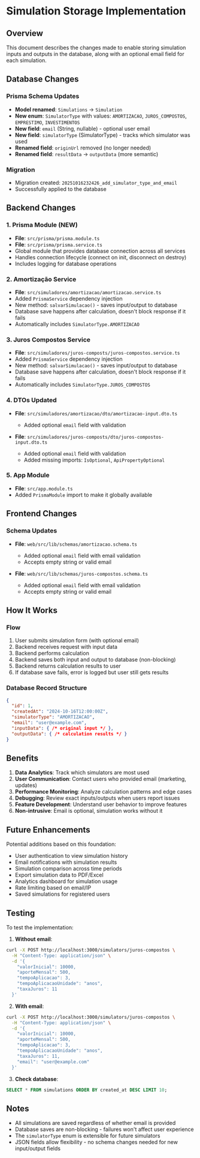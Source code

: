 # Simulation Storage Implementation

## Overview
This document describes the changes made to enable storing simulation inputs and outputs in the database, along with an optional email field for each simulation.

## Database Changes

### Prisma Schema Updates
- **Model renamed**: `Simulations` → `Simulation`
- **New enum**: `SimulatorType` with values: `AMORTIZACAO`, `JUROS_COMPOSTOS`, `EMPRESTIMO`, `INVESTIMENTOS`
- **New field**: `email` (String, nullable) - optional user email
- **New field**: `simulatorType` (SimulatorType) - tracks which simulator was used
- **Renamed field**: `originUrl` removed (no longer needed)
- **Renamed field**: `resultData` → `outputData` (more semantic)

### Migration
- Migration created: `20251016232426_add_simulator_type_and_email`
- Successfully applied to the database

## Backend Changes

### 1. Prisma Module (NEW)
- **File**: `src/prisma/prisma.module.ts`
- **File**: `src/prisma/prisma.service.ts`
- Global module that provides database connection across all services
- Handles connection lifecycle (connect on init, disconnect on destroy)
- Includes logging for database operations

### 2. Amortização Service
- **File**: `src/simuladores/amortizacao/amortizacao.service.ts`
- Added `PrismaService` dependency injection
- New method: `salvarSimulacao()` - saves input/output to database
- Database save happens after calculation, doesn't block response if it fails
- Automatically includes `SimulatorType.AMORTIZACAO`

### 3. Juros Compostos Service
- **File**: `src/simuladores/juros-composts/juros-compostos.service.ts`
- Added `PrismaService` dependency injection
- New method: `salvarSimulacao()` - saves input/output to database
- Database save happens after calculation, doesn't block response if it fails
- Automatically includes `SimulatorType.JUROS_COMPOSTOS`

### 4. DTOs Updated
- **File**: `src/simuladores/amortizacao/dto/amortizacao-input.dto.ts`
  - Added optional `email` field with validation
  
- **File**: `src/simuladores/juros-composts/dto/juros-compostos-input.dto.ts`
  - Added optional `email` field with validation
  - Added missing imports: `IsOptional`, `ApiPropertyOptional`

### 5. App Module
- **File**: `src/app.module.ts`
- Added `PrismaModule` import to make it globally available

## Frontend Changes

### Schema Updates
- **File**: `web/src/lib/schemas/amortizacao.schema.ts`
  - Added optional `email` field with email validation
  - Accepts empty string or valid email

- **File**: `web/src/lib/schemas/juros-compostos.schema.ts`
  - Added optional `email` field with email validation
  - Accepts empty string or valid email

## How It Works

### Flow
1. User submits simulation form (with optional email)
2. Backend receives request with input data
3. Backend performs calculation
4. Backend saves both input and output to database (non-blocking)
5. Backend returns calculation results to user
6. If database save fails, error is logged but user still gets results

### Database Record Structure
```json
{
  "id": 1,
  "createdAt": "2024-10-16T12:00:00Z",
  "simulatorType": "AMORTIZACAO",
  "email": "user@example.com",
  "inputData": { /* original input */ },
  "outputData": { /* calculation results */ }
}
```

## Benefits

1. **Data Analytics**: Track which simulators are most used
2. **User Communication**: Contact users who provided email (marketing, updates)
3. **Performance Monitoring**: Analyze calculation patterns and edge cases
4. **Debugging**: Review exact inputs/outputs when users report issues
5. **Feature Development**: Understand user behavior to improve features
6. **Non-intrusive**: Email is optional, simulation works without it

## Future Enhancements

Potential additions based on this foundation:
- User authentication to view simulation history
- Email notifications with simulation results
- Simulation comparison across time periods
- Export simulation data to PDF/Excel
- Analytics dashboard for simulation usage
- Rate limiting based on email/IP
- Saved simulations for registered users

## Testing

To test the implementation:

1. **Without email**:
```bash
curl -X POST http://localhost:3000/simulators/juros-compostos \
  -H "Content-Type: application/json" \
  -d '{
    "valorInicial": 10000,
    "aporteMensal": 500,
    "tempoAplicacao": 3,
    "tempoAplicacaoUnidade": "anos",
    "taxaJuros": 11
  }'
```

2. **With email**:
```bash
curl -X POST http://localhost:3000/simulators/juros-compostos \
  -H "Content-Type: application/json" \
  -d '{
    "valorInicial": 10000,
    "aporteMensal": 500,
    "tempoAplicacao": 3,
    "tempoAplicacaoUnidade": "anos",
    "taxaJuros": 11,
    "email": "user@example.com"
  }'
```

3. **Check database**:
```sql
SELECT * FROM simulations ORDER BY created_at DESC LIMIT 10;
```

## Notes

- All simulations are saved regardless of whether email is provided
- Database saves are non-blocking - failures won't affect user experience
- The `simulatorType` enum is extensible for future simulators
- JSON fields allow flexibility - no schema changes needed for new input/output fields
